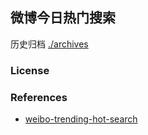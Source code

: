 ## 微博今日热门搜索

<!-- BEGIN -->

<!-- END -->

历史归档 [./archives](./archives)

### License

### References

- [weibo-trending-hot-search](https://github.com/justjavac/weibo-trending-hot-search)
